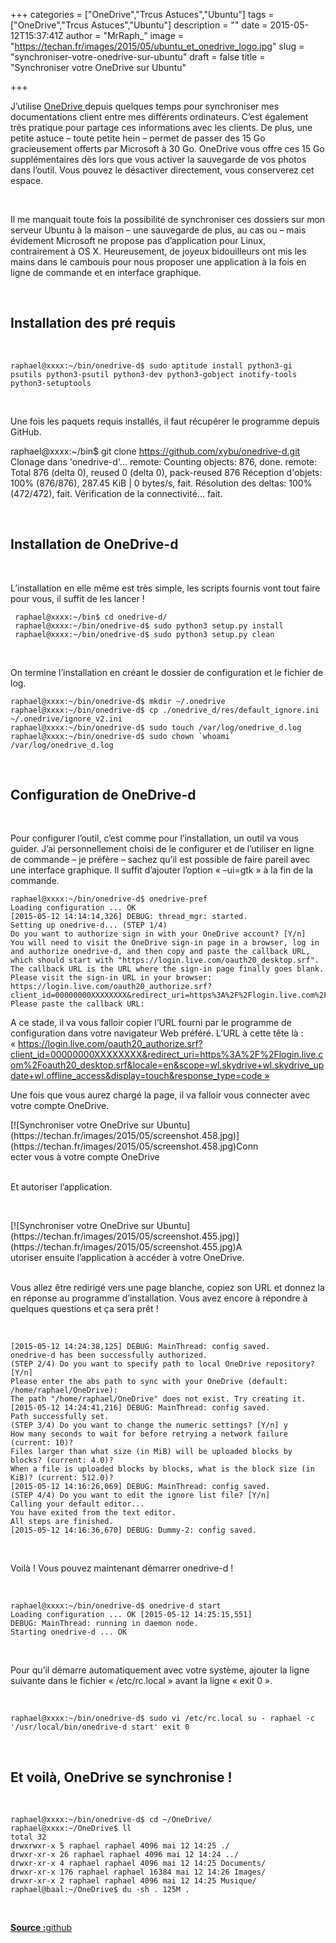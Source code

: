 +++
categories = ["OneDrive","Trcus Astuces","Ubuntu"]
tags = ["OneDrive","Trcus Astuces","Ubuntu"]
description = ""
date = 2015-05-12T15:37:41Z
author = "MrRaph_"
image = "https://techan.fr/images/2015/05/ubuntu_et_onedrive_logo.jpg"
slug = "synchroniser-votre-onedrive-sur-ubuntu"
draft = false
title = "Synchroniser votre OneDrive sur Ubuntu"

+++


J’utilise [OneDrive ](https://onedrive.live.com/)depuis quelques temps pour synchroniser mes documentations client entre mes différents ordinateurs. C’est également très pratique pour partage ces informations avec les clients. De plus, une petite astuce – toute petite hein – permet de passer des 15 Go gracieusement offerts par Microsoft à 30 Go. OneDrive vous offre ces 15 Go supplémentaires dès lors que vous activer la sauvegarde de vos photos dans l’outil. Vous pouvez le désactiver directement, vous conserverez cet espace.

 

Il me manquait toute fois la possibilité de synchroniser ces dossiers sur mon serveur Ubuntu à la maison – une sauvegarde de plus, au cas ou – mais évidement Microsoft ne propose pas d’application pour Linux, contrairement à OS X. Heureusement, de joyeux bidouilleurs ont mis les mains dans le cambouis pour nous proposer une application à la fois en ligne de commande et en interface graphique.

 


## Installation des pré requis

 

    raphael@xxxx:~/bin/onedrive-d$ sudo aptitude install python3-gi psutils python3-psutil python3-dev python3-gobject inotify-tools python3-setuptools

 

Une fois les paquets requis installés, il faut récupérer le programme depuis GitHub.

raphael@xxxx:~/bin$ git clone https://github.com/xybu/onedrive-d.git Clonage dans 'onedrive-d'... remote: Counting objects: 876, done. remote: Total 876 (delta 0), reused 0 (delta 0), pack-reused 876 Réception d'objets: 100% (876/876), 287.45 KiB | 0 bytes/s, fait. Résolution des deltas: 100% (472/472), fait. Vérification de la connectivité... fait.

 


## Installation de OneDrive-d

 

L’installation en elle même est très simple, les scripts fournis vont tout faire pour vous, il suffit de les lancer !

     raphael@xxxx:~/bin$ cd onedrive-d/
     raphael@xxxx:~/bin/onedrive-d$ sudo python3 setup.py install
     raphael@xxxx:~/bin/onedrive-d$ sudo python3 setup.py clean

 

On termine l’installation en créant le dossier de configuration et le fichier de log.

    raphael@xxxx:~/bin/onedrive-d$ mkdir ~/.onedrive
    raphael@xxxx:~/bin/onedrive-d$ cp ./onedrive_d/res/default_ignore.ini ~/.onedrive/ignore_v2.ini
    raphael@xxxx:~/bin/onedrive-d$ sudo touch /var/log/onedrive_d.log
    raphael@xxxx:~/bin/onedrive-d$ sudo chown `whoami` /var/log/onedrive_d.log

 


## Configuration de OneDrive-d

 

Pour configurer l’outil, c’est comme pour l’installation, un outil va vous guider. J’ai personnellement choisi de le configurer et de l’utiliser en ligne de commande – je préfère – sachez qu’il est possible de faire pareil avec une interface graphique. Il suffit d’ajouter l’option « –ui=gtk » à la fin de la commande.

    raphael@xxxx:~/bin/onedrive-d$ onedrive-pref
    Loading configuration ... OK
    [2015-05-12 14:14:14,326] DEBUG: thread_mgr: started.
    Setting up onedrive-d... (STEP 1/4)
    Do you want to authorize sign in with your OneDrive account? [Y/n]
    You will need to visit the OneDrive sign-in page in a browser, log in and authorize onedrive-d, and then copy and paste the callback URL, which should start with "https://login.live.com/oauth20_desktop.srf".
    The callback URL is the URL where the sign-in page finally goes blank.
    Please visit the sign-in URL in your browser: https://login.live.com/oauth20_authorize.srf?client_id=00000000XXXXXXXX&redirect_uri=https%3A%2F%2Flogin.live.com%2Foauth20_desktop.srf&locale=en&scope=wl.skydrive+wl.skydrive_update+wl.offline_access&display=touch&response_type=code Please paste the callback URL:

A ce stade, il va vous falloir copier l’URL fourni par le programme de configuration dans votre navigateur Web préféré. L’URL à cette tête là : « https://login.live.com/oauth20_authorize.srf?client_id=00000000XXXXXXXX&redirect_uri=https%3A%2F%2Flogin.live.com%2Foauth20_desktop.srf&locale=en&scope=wl.skydrive+wl.skydrive_update+wl.offline_access&display=touch&response_type=code »

Une fois que vous aurez chargé la page, il va falloir vous connecter avec votre compte OneDrive.

<div class="wp-caption aligncenter" id="attachment_1362" style="width: 402px">[![Synchroniser votre OneDrive sur Ubuntu](https://techan.fr/images/2015/05/screenshot.458.jpg)](https://techan.fr/images/2015/05/screenshot.458.jpg)Connecter vous à votre compte OneDrive

</div> 

Et autoriser l’application.

 

<div class="wp-caption aligncenter" id="attachment_1359" style="width: 375px">[![Synchroniser votre OneDrive sur Ubuntu](https://techan.fr/images/2015/05/screenshot.455.jpg)](https://techan.fr/images/2015/05/screenshot.455.jpg)Autoriser ensuite l’application à accéder à votre OneDrive.

</div> 

Vous allez être redirigé vers une page blanche, copiez son URL et donnez la en réponse au programme d’installation. Vous avez encore à répondre à quelques questions et ça sera prêt !

 

    [2015-05-12 14:24:38,125] DEBUG: MainThread: config saved.
    onedrive-d has been successfully authorized.
    (STEP 2/4) Do you want to specify path to local OneDrive repository? [Y/n]
    Please enter the abs path to sync with your OneDrive (default: /home/raphael/OneDrive):
    The path "/home/raphael/OneDrive" does not exist. Try creating it.
    [2015-05-12 14:24:41,216] DEBUG: MainThread: config saved.
    Path successfully set.
    (STEP 3/4) Do you want to change the numeric settings? [Y/n] y
    How many seconds to wait for before retrying a network failure (current: 10)?
    Files larger than what size (in MiB) will be uploaded blocks by blocks? (current: 4.0)?
    When a file is uploaded blocks by blocks, what is the block size (in KiB)? (current: 512.0)?
    [2015-05-12 14:16:26,069] DEBUG: MainThread: config saved.
    (STEP 4/4) Do you want to edit the ignore list file? [Y/n]
    Calling your default editor...
    You have exited from the text editor.
    All steps are finished.
    [2015-05-12 14:16:36,670] DEBUG: Dummy-2: config saved.

 

Voilà ! Vous pouvez maintenant démarrer onedrive-d !

 

    raphael@xxxx:~/bin/onedrive-d$ onedrive-d start
    Loading configuration ... OK [2015-05-12 14:25:15,551]
    DEBUG: MainThread: running in daemon node.
    Starting onedrive-d ... OK

 

Pour qu’il démarre automatiquement avec votre système, ajouter la ligne suivante dans le fichier « /etc/rc.local » avant la ligne « exit 0 ».

 

    raphael@xxxx:~/bin/onedrive-d$ sudo vi /etc/rc.local su - raphael -c '/usr/local/bin/onedrive-d start' exit 0

 


## Et voilà, OneDrive se synchronise !

 

    raphael@xxxx:~/bin/onedrive-d$ cd ~/OneDrive/
    raphael@xxxx:~/OneDrive$ ll
    total 32
    drwxrwxr-x 5 raphael raphael 4096 mai 12 14:25 ./
    drwxr-xr-x 26 raphael raphael 4096 mai 12 14:24 ../
    drwxr-xr-x 4 raphael raphael 4096 mai 12 14:25 Documents/
    drwxr-xr-x 176 raphael raphael 16384 mai 12 14:26 Images/
    drwxr-xr-x 2 raphael raphael 4096 mai 12 14:25 Musique/
    raphael@baal:~/OneDrive$ du -sh . 125M .

 

**<span style="text-decoration: underline;">Source :</span>**[github](https://github.com/xybu/onedrive-d)
